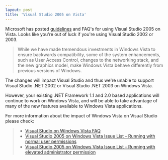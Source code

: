 ```yaml
---
layout: post
title: 'Visual Studio 2005 on Vista'
---
```

Microsoft has posted [guidelines](http://msdn.microsoft.com/vstudio/support/windowsvista/default.aspx) and FAQ's for using Visual Studio 2005 on Vista. Looks like you're out of luck if you're using Visual Studio 2002 or 2003.  


> While we have made tremendous investments in Windows Vista to ensure backwards compatibility, some of the system enhancements, such as User Access Control, changes to the networking stack, and the new graphics model, make Windows Vista behave differently from previous versions of Windows.  
  
The changes will impact Visual Studio and thus we're unable to support Visual Studio .NET 2002 or Visual Studio .NET 2003 on Windows Vista.  
  
However, your existing .NET Framework 1.1 and 2.0 based applications will continue to work on Windows Vista, and will be able to take advantage of many of the new features available to Windows Vista applications.  
  
For more information about the impact of Windows Vista on Visual Studio please check:  

> 
>   * [Visual Studio on Windows Vista FAQ](http://msdn.microsoft.com/vstudio/support/windowsvista/faq/)
>   * [Visual Studio 2005 on Windows Vista Issue List - Running with normal user permissions](http://msdn.microsoft.com/vstudio/support/windowsvista/normalperms/default.aspx)
>   * [Visual Studio 2005 on Windows Vista Issue List - Running with elevated administrator permission](http://msdn.microsoft.com/vstudio/support/windowsvista/adminperms/default.aspx)

  
  

